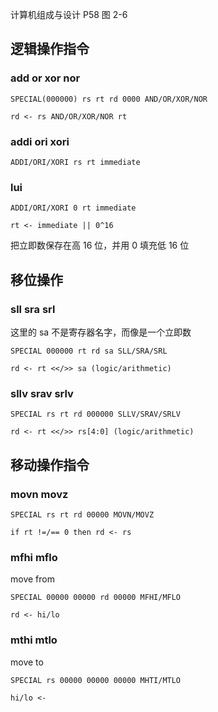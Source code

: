计算机组成与设计 P58 图 2-6


## 逻辑操作指令

### add or xor nor

```
SPECIAL(000000) rs rt rd 0000 AND/OR/XOR/NOR
```

```
rd <- rs AND/OR/XOR/NOR rt
```

### addi ori xori

```
ADDI/ORI/XORI rs rt immediate
```

### lui

```
ADDI/ORI/XORI 0 rt immediate
```

```
rt <- immediate || 0^16
```

把立即数保存在高 16 位，并用 0 填充低 16 位

## 移位操作

### sll sra srl

这里的 sa 不是寄存器名字，而像是一个立即数

```
SPECIAL 000000 rt rd sa SLL/SRA/SRL
```

```
rd <- rt <</>> sa (logic/arithmetic)
```

### sllv srav srlv

```
SPECIAL rs rt rd 000000 SLLV/SRAV/SRLV
```

```
rd <- rt <</>> rs[4:0] (logic/arithmetic)
```


## 移动操作指令

### movn movz

```
SPECIAL rs rt rd 00000 MOVN/MOVZ
```

```
if rt !=/== 0 then rd <- rs
```

### mfhi mflo

move from

```
SPECIAL 00000 00000 rd 00000 MFHI/MFLO
```

```
rd <- hi/lo
```

### mthi mtlo

move to

```
SPECIAL rs 00000 00000 00000 MHTI/MTLO
```

```
hi/lo <-
```
